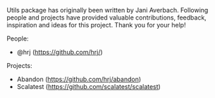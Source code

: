 Utils package has originally been written by Jani Averbach.
Following people and projects have provided valuable contributions, 
feedback, inspiration and ideas for this project. 
Thank you for your help!

People:
 * @hrj (https://github.com/hrj/)

Projects:
 * Abandon (https://github.com/hrj/abandon)
 * Scalatest (https://github.com/scalatest/scalatest)
